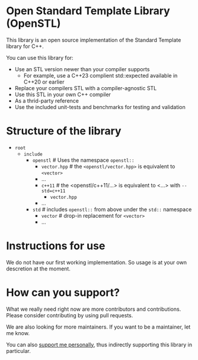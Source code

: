 # Open Standard Template Library (OpenSTL) 

This library is an open source implementation of the Standard Template library for C++.

You can use this library for:

- Use an STL version newer than your compiler supports
  - For example, use a C++23 complient std::expected available in C++20 or earlier
- Replace your compilers STL with a compiler-agnostic STL
- Use this STL in your own C++ compiler
- As a thrid-party reference
- Use the included unit-tests and benchmarks for testing and validation

# Structure of the library

- `root`
  - `include`
    - `openstl`  # Uses the namespace `openstl::`
      - `vector.hpp`  # the `<openstl/vector.hpp>` is equivalent to `<vector>`
      - ...
      - `c++11`  # the <openstl/c++11/...> is equivalent to <...> with `--std=c++11`
        - `vector.hpp`
      - ...
    - `std`  # includes `openstl::` from above under the `std::` namespace
      - `vector`  # drop-in replacement for `<vector>`
      - ...

# Instructions for use

We do not have our first working implementation. So usage is at your own descretion at the moment.

# How can you support?

What we really need right now are more contributors and contributions. Please consider contributing by using pull requests. 

We are also looking for more maintainers. If you want to be a maintainer, let me know.

You can also [support me personally](https://github.com/sponsors/sksg), thus indirectly supporting this library in particular.